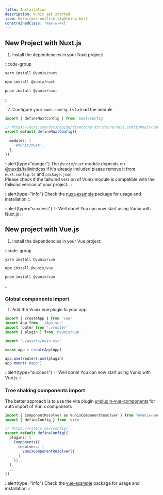 ```yaml
---
title: Installation
description: Vunix get started
icon: heroicons-outline:lightning-bolt
constrainedClass: 'max-w-4xl'
---
```



## New Project with Nuxt.js

1. Install the dependencies in your Nuxt project:

::code-group

  ```bash [yarn]
  yarn install @vunix/nuxt
  ```

  ```bash [npm]
  npm install @vunix/nuxt
  ```

  ```bash [pnpm]
  pnpm install @vunix/nuxt
  ```
::

2. Configure your `nuxt.config.ts` to load the module

```ts [nuxt.config.ts]
import { defineNuxtConfig } from 'nuxt/config'

// https://nuxt.com/docs/guide/directory-structure/nuxt.config#nuxt-config-file
export default defineNuxtConfig({
  ...
  modules: [
    '@vunix/nuxt',
  ],
})
```

::alert{type="danger"}
The `@vunix/nuxt` module depends on [@nuxtjs/tailwindcss](https://tailwindcss.nuxt.dev) if it's already included please remove it from `nuxt.config.ts` and `package.json`.
<br>
Please check if the tailwind version of Vunix module is compatible with the tailwind version of your project.
::

::alert{type="info"}
Check the [nuxt-example](http://github.com) package for usage and installation
::

::alert{type="success"}
✨ Well done! You can now start using Vunix with Nuxt.js
::

## New project with Vue.js

1. Install the dependencies in your Vue project:

::code-group

  ```bash [yarn]
  yarn install @vunix/vue
  ```

  ```bash [npm]
  npm install @vunix/vue
  ```

  ```bash [pnpm]
  pnpm install @vunix/vue
  ```
::

### Global components import
1. Add the Vunix vue plugin to your app

```ts [main.ts]
import { createApp } from 'vue'
import App from './App.vue'
import router from './router'
import { plugin } from '@vunix/vue'

import './assets/main.css'

const app = createApp(App)

app.use(router).use(plugin)
app.mount('#app')
```
::alert{type="success"}
✨ Well done! You can now start using Vunix with Vue.js
::


### Tree shaking components import
The better approach is to use the vite plugin [unplugin-vue-components](https://github.com/antfu/unplugin-vue-components) for auto import of Vunix components

```ts [vite.config.ts]
import { ComponentResolver as VunixComponentResolver } from '@vunix/vue'
import { defineConfig } from 'vite'

// https://vitejs.dev/config/
export default defineConfig({
  plugins: [
    Components({
      resolvers: [
        VunixComponentResolver()
      ]
    }),
  ],
  ...
})
```

::alert{type="info"}
Check the [vue-example](http://github.com) package for usage and installation
::


